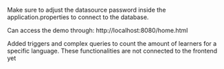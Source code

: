 Make sure to adjust the datasource password inside the application.properties to connect to the database.

Can access the demo through: http://localhost:8080/home.html

Added triggers and complex queries to count the amount of learners for a specific language.
These functionalities are not connected to the frontend yet
